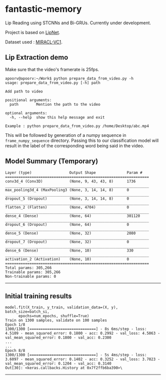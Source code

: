 # fantastic-memory

Lip Reading using STCNNs and Bi-GRUs. Currently under development.

Project is based on [LipNet](https://github.com/apoorvpatne10/fantastic-memory/blob/master/lipNet.pdf).

Dataset used : [MIRACL-VC1](https://www.kaggle.com/apoorvwatsky/miraclvc1).

## Lip Extraction demo

Make sure that the video's framerate is 25fps.

```
apoorv@apoorv:~/Work$ python prepare_data_from_video.py -h
usage: prepare_data_from_video.py [-h] path

Add path to video

positional arguments:
  path        Mention the path to the video

optional arguments:
  -h, --help  show this help message and exit
  
Example : python prepare_data_from_video.py /home/Desktop/abc.mp4 

```

This will be followed by generation of a numpy sequence in ```frame_numpy_sequence``` directory. Passing this to our classification model will result in the label of the corresponding word being said in the video.


## Model Summary (Temporary)

```
Layer (type)                 Output Shape              Param #   
=================================================================
conv3d_4 (Conv3D)            (None, 9, 43, 43, 8)      1736      
_________________________________________________________________
max_pooling3d_4 (MaxPooling3 (None, 3, 14, 14, 8)      0         
_________________________________________________________________
dropout_5 (Dropout)          (None, 3, 14, 14, 8)      0         
_________________________________________________________________
flatten_2 (Flatten)          (None, 4704)              0         
_________________________________________________________________
dense_4 (Dense)              (None, 64)                301120    
_________________________________________________________________
dropout_6 (Dropout)          (None, 64)                0         
_________________________________________________________________
dense_5 (Dense)              (None, 32)                2080      
_________________________________________________________________
dropout_7 (Dropout)          (None, 32)                0         
_________________________________________________________________
dense_6 (Dense)              (None, 10)                330       
_________________________________________________________________
activation_2 (Activation)    (None, 10)                0         
=================================================================
Total params: 305,266
Trainable params: 305,266
Non-trainable params: 0
```
_____________
## Initial training results

```
model.fit(X_train, y_train, validation_data=(X, y), batch_size=batch_si,
      epochs=num_epochs, shuffle=True)
Train on 1300 samples, validate on 100 samples
Epoch 1/8
1300/1300 [==============================] - 8s 6ms/step - loss: 4.5109 - mean_squared_error: 0.1800 - acc: 0.2992 - val_loss: 4.5063 - val_mean_squared_error: 0.1800 - val_acc: 0.2300
...
...
Epoch 8/8
1300/1300 [==============================] - 5s 4ms/step - loss: 3.6097 - mean_squared_error: 0.1402 - acc: 0.3252 - val_loss: 3.7023 - val_mean_squared_error: 0.1204 - val_acc: 0.3140
Out[30]: <keras.callbacks.History at 0x7f2ffb6ba390>\
```
____________________________________________________
